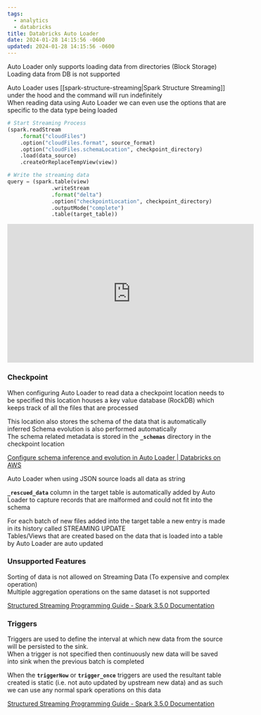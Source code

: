 ```yaml
---
tags:
  - analytics
  - databricks
title: Databricks Auto Loader
date: 2024-01-28 14:15:56 -0600
updated: 2024-01-28 14:15:56 -0600
---
```


Auto Loader only supports loading data from directories (Block Storage)  
Loading data from DB is not supported

Auto Loader uses [[spark-structure-streaming|Spark Structure Streaming]] under the hood and the command will run indefinitely  
When reading data using Auto Loader we can even use the options that are specific to the data type being loaded

````python
# Start Streaming Process
(spark.readStream
	.format("cloudFiles")
	.option("cloudFiles.format", source_format)
	.option("cloudFiles.schemaLocation", checkpoint_directory)
	.load(data_source)
	.createOrReplaceTempView(view))

# Write the streaming data
query = (spark.table(view)
              .writeStream
              .format("delta")
              .option("checkpointLocation", checkpoint_directory)
              .outputMode("complete")
              .table(target_table))
````

<iframe width="560" height="315" src="https://www.youtube-nocookie.com/embed/8a38Fv9cpd8?si=w0mGm0NBJNXvxcj6" title="YouTube video player" frameborder="0" allow="accelerometer; autoplay; clipboard-write; encrypted-media; gyroscope; picture-in-picture; web-share" allowfullscreen></iframe>

### Checkpoint

When configuring Auto Loader to read data a checkpoint location needs to be specified this location houses a key value database (RockDB) which keeps track of all the files that are processed

This location also stores the schema of the data that is automatically inferred
Schema evolution is also performed automatically  
The schema related metadata is stored in the **`_schemas`** directory in the checkpoint location

[Configure schema inference and evolution in Auto Loader | Databricks on AWS](https://docs.databricks.com/ingestion/auto-loader/schema.html)

Auto Loader when using JSON source loads all data as string

**`_rescued_data`** column in the target table is automatically added by Auto Loader to capture records that are malformed and could not fit into the schema

For each batch of new files added into the target table a new entry is made in its history called STREAMING UPDATE  
Tables/Views that are created based on the data that is loaded into a table by Auto Loader are auto updated

### Unsupported Features

Sorting of data is not allowed on Streaming Data (To expensive and complex operation)  
Multiple aggregation operations on the same dataset is not supported

[Structured Streaming Programming Guide - Spark 3.5.0 Documentation](https://spark.apache.org/docs/latest/structured-streaming-programming-guide.html#unsupported-operations)

### Triggers

Triggers are used to define the interval at which new data from the source will be persisted to the sink.  
When a trigger is not specified then continuously new data will be saved into sink when the previous batch is completed

When the **`triggerNow`** or **`trigger_once`** triggers are used the resultant table created is static (i.e. not auto updated by upstream new data) and as such we can use any normal spark operations on this data

[Structured Streaming Programming Guide - Spark 3.5.0 Documentation](https://spark.apache.org/docs/latest/structured-streaming-programming-guide.html#triggers)
